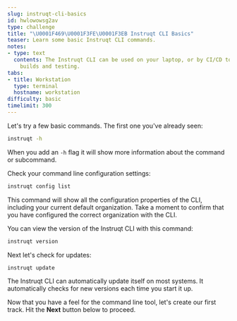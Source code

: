 ```yaml
---
slug: instruqt-cli-basics
id: hwlowowsg2av
type: challenge
title: "\U0001F469\U0001F3FE‍\U0001F3EB Instruqt CLI Basics"
teaser: Learn some basic Instruqt CLI commands.
notes:
- type: text
  contents: The Instruqt CLI can be used on your laptop, or by CI/CD tools for automated
    builds and testing.
tabs:
- title: Workstation
  type: terminal
  hostname: workstation
difficulty: basic
timelimit: 300
---
```

<style type="text/css" rel="stylesheet">
hr.cyan { background-color: cyan; color: cyan; height: 2px; margin-bottom: -10px; }
h2.cyan { color: cyan; }
</style>Let's try a few basic commands. The first one you've already seen:

```bash
instruqt -h
```

When you add an `-h` flag it will show more information about the command or subcommand.

Check your command line configuration settings:

```bash
instruqt config list
```

This command will show all the configuration properties of the CLI, including your current default organization. Take a moment to confirm that you have configured the correct organization with the CLI.

You can view the version of the Instruqt CLI with this command:

```bash
instruqt version
```

Next let's check for updates:

```bash
instruqt update
```

The Instruqt CLI can automatically update itself on most systems. It automatically checks for new versions each time you start it up.

Now that you have a feel for the command line tool, let's create our first track. Hit the **Next** button below to proceed.
